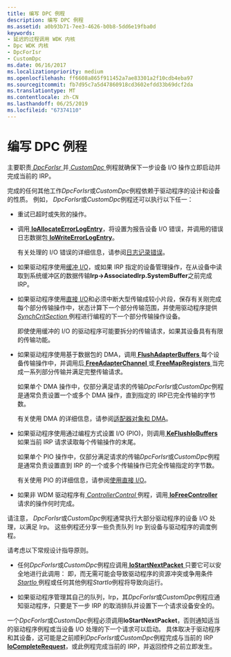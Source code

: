 ```yaml
---
title: 编写 DPC 例程
description: 编写 DPC 例程
ms.assetid: a0b93b71-7ee3-4626-b0b8-5dd6e19fba0d
keywords:
- 延迟的过程调用 WDK 内核
- Dpc WDK 内核
- DpcForIsr
- CustomDpc
ms.date: 06/16/2017
ms.localizationpriority: medium
ms.openlocfilehash: ff6608a865f911452a7ae83301a2f10cdb4eba97
ms.sourcegitcommit: fb7d95c7a5d47860918cd3602efdd33b69dcf2da
ms.translationtype: MT
ms.contentlocale: zh-CN
ms.lasthandoff: 06/25/2019
ms.locfileid: "67374110"
---
```

# <a name="writing-dpc-routines"></a>编写 DPC 例程





主要职责[ *DpcForIsr* ](https://docs.microsoft.com/windows-hardware/drivers/ddi/content/wdm/nc-wdm-io_dpc_routine)并[ *CustomDpc* ](https://docs.microsoft.com/windows-hardware/drivers/ddi/content/wdm/nc-wdm-kdeferred_routine)例程就确保下一步设备 I/O 操作立即启动并完成当前的 IRP。

完成的任何其他工作*DpcForIsr*或*CustomDpc*例程依赖于驱动程序的设计和设备的性质。 例如， *DpcForIsr*或*CustomDpc*例程还可以执行以下任一：

-   重试已超时或失败的操作。

-   调用[ **IoAllocateErrorLogEntry**](https://docs.microsoft.com/windows-hardware/drivers/ddi/content/wdm/nf-wdm-ioallocateerrorlogentry)，将设置为报告设备 I/O 错误，并调用的错误日志数据包[ **IoWriteErrorLogEntry**](https://docs.microsoft.com/windows-hardware/drivers/ddi/content/ntifs/nf-ntifs-iowriteerrorlogentry)。

    有关处理的 I/O 错误的详细信息，请参阅[日志记录错误](logging-errors.md)。

-   如果驱动程序使用[缓冲 I/O](methods-for-accessing-data-buffers.md)，或如果 IRP 指定的设备管理操作，在从设备中读取到系统缓冲区的数据传输**Irp-&gt;AssociatedIrp.SystemBuffer**之前完成 IRP。

-   如果驱动程序使用[直接 I/O](methods-for-accessing-data-buffers.md)和必须中断大型传输成较小片段，保存有关刚完成每个部分传输操作中，状态计算下一个部分传输范围，并使用驱动程序提供[ *SynchCritSection* ](https://docs.microsoft.com/windows-hardware/drivers/ddi/content/wdm/nc-wdm-ksynchronize_routine)例程进行编程的下一个部分传输操作设备。

    即使使用缓冲的 I/O 的驱动程序可能要拆分的传输请求，如果其设备具有有限的传输功能。

-   如果驱动程序使用基于数据包的 DMA，调用[ **FlushAdapterBuffers** ](https://docs.microsoft.com/windows-hardware/drivers/ddi/content/wdm/nc-wdm-pflush_adapter_buffers)每个设备传输操作中，并调用后[ **FreeAdapterChannel** ](https://docs.microsoft.com/windows-hardware/drivers/ddi/content/wdm/nc-wdm-pfree_adapter_channel)或[ **FreeMapRegisters** ](https://docs.microsoft.com/windows-hardware/drivers/ddi/content/wdm/nc-wdm-pfree_map_registers)当完成一系列部分传输并满足完整传输请求。

    如果单个 DMA 操作中，仅部分满足请求的传输*DpcForIsr*或*CustomDpc*例程是通常负责设置一个或多个 DMA 操作，直到指定的 IRP已完全传输的字节数。

    有关使用 DMA 的详细信息，请参阅[适配器对象和 DMA](adapter-objects-and-dma.md)。

-   如果驱动程序使用通过编程方式设置 I/O (PIO)，则调用[ **KeFlushIoBuffers** ](https://docs.microsoft.com/windows-hardware/drivers/ddi/content/wdm/nf-wdm-keflushiobuffers)如果当前 IRP 请求读取每个传输操作的末尾。

    如果单个 PIO 操作中，仅部分满足请求的传输*DpcForIsr*或*CustomDpc*例程是通常负责设置直到 IRP 的一个或多个传输操作已完全传输指定的字节数。

    有关使用 PIO 的详细信息，请参阅[使用直接 I/O](using-direct-i-o.md)。

-   如果非 WDM 驱动程序有[ *ControllerControl* ](https://msdn.microsoft.com/library/windows/hardware/ff542049)例程，调用[ **IoFreeController** ](https://docs.microsoft.com/windows-hardware/drivers/ddi/content/ntddk/nf-ntddk-iofreecontroller)请求的操作何时完成。

请注意， *DpcForIsr*或*CustomDpc*例程通常执行大部分驱动程序的设备 I/O 处理，以满足 Irp。 这些例程还分享一些负责队列 Irp 到设备与驱动程序的调度例程。

请考虑以下常规设计指导原则。

-   任何*DpcForIsr*或*CustomDpc*例程应调用[ **IoStartNextPacket** ](https://docs.microsoft.com/windows-hardware/drivers/ddi/content/ntifs/nf-ntifs-iostartnextpacket)只要它可以安全地进行此调用： 即，而无需可能会导致驱动程序的资源冲突或争用条件[ *StartIo* ](https://docs.microsoft.com/windows-hardware/drivers/ddi/content/wdm/nc-wdm-driver_startio)例程或任何其他例程*StartIo*例程将导致向运行。

-   如果驱动程序管理其自己的队列，Irp，其*DpcForIsr*或*CustomDpc*例程应通知驱动程序，只要是下一步 IRP 的取消排队并设置下一个请求设备安全的。

一个*DpcForIsr*或*CustomDpc*例程必须调用**IoStartNextPacket**，否则通知适当的驱动程序例程或当设备 I/O 处理的下一个请求可以启动。 具体取决于驱动程序和其设备，这可能是之前顺利*DpcForIsr*或*CustomDpc*例程完成与当前的 IRP [ **IoCompleteRequest**](https://docs.microsoft.com/windows-hardware/drivers/ddi/content/wdm/nf-wdm-iocompleterequest)，或此例程完成当前的 IRP，并返回控件之前立即发生。

 

 




